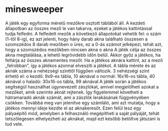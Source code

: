 # minesweeper

A játék egy egyforma méretű mezőkre osztott táblából áll. A kezdeti állapotban az összes mező le van takarva, ezeket a játékos kattintással tudja felfedni. 
A felfedett mezők a következő állapotokat vehetik fel: 
    o	szám (1-től 8-ig), ez azt jelenti, hogy hány darab akna található összesen a szomszédos 8 darab mezőben
    o	üres, ez a 0-ás számot jelképezi, tehát azt, hogy a szomszédos mezőkben nincsen akna
    o	akna 
A játék célja az összes akna megtalálása, a lehető legrövidebb időn belül. Akkor győz a játékos, ha feltárja az összes aknamentes mezőt. Ha a játékos aknára kattint, az a mező „felrobban”, így a játékos azonnal elveszíti a játékot.
A tábla mérete és az aknák száma a nehézségi szinttől függően változik. 3 nehézségi szint érhető el:
    o	kezdő: 9x9-es tábla, 10 aknával
    o	normál: 16x16-os tábla, 40 aknával
    o	haladó: 30x16-os tábla, 99 aknával
A játék során a játékos segítségül használhat úgynevezett zászlókat, amivel megjelölheti azokat a mezőket, amik szerinte aknát rejtenek. Így figyelemmel követheti a hátramaradó aknák számát, ami a zászlók lerakásának függvényében csökken. Továbbá meg van jelenítve egy számláló, ami azt mutatja, hogy a játékos mennyi ideje kezdte el az aknakeresőt. 
Ezen felül lesz egy pályaépítő mód, amelyben a felhasználó megépítheti a saját pályáját, tehát tetszőlegesen elhelyezheti az aknákat, majd ezt később betöltve játszani is tud vele.

